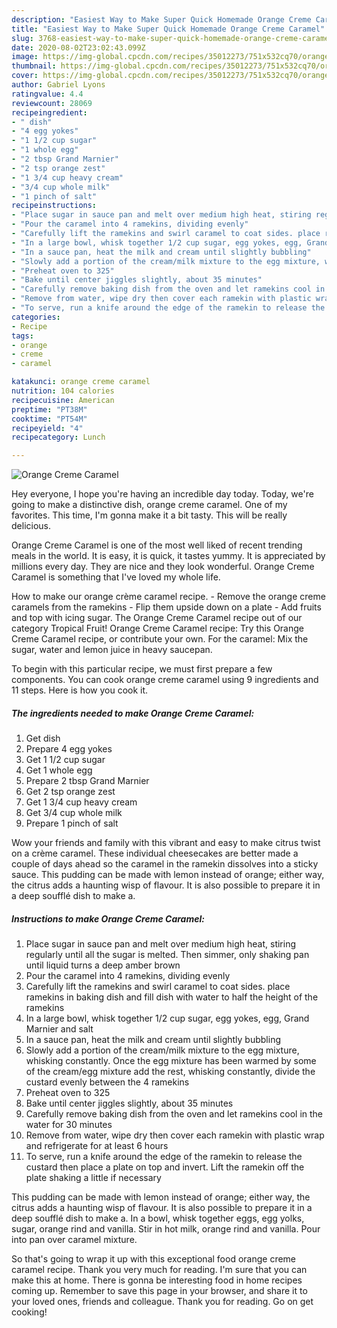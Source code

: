 ```yaml
---
description: "Easiest Way to Make Super Quick Homemade Orange Creme Caramel"
title: "Easiest Way to Make Super Quick Homemade Orange Creme Caramel"
slug: 3768-easiest-way-to-make-super-quick-homemade-orange-creme-caramel
date: 2020-08-02T23:02:43.099Z
image: https://img-global.cpcdn.com/recipes/35012273/751x532cq70/orange-creme-caramel-recipe-main-photo.jpg
thumbnail: https://img-global.cpcdn.com/recipes/35012273/751x532cq70/orange-creme-caramel-recipe-main-photo.jpg
cover: https://img-global.cpcdn.com/recipes/35012273/751x532cq70/orange-creme-caramel-recipe-main-photo.jpg
author: Gabriel Lyons
ratingvalue: 4.4
reviewcount: 28069
recipeingredient:
- " dish"
- "4 egg yokes"
- "1 1/2 cup sugar"
- "1 whole egg"
- "2 tbsp Grand Marnier"
- "2 tsp orange zest"
- "1 3/4 cup heavy cream"
- "3/4 cup whole milk"
- "1 pinch of salt"
recipeinstructions:
- "Place sugar in sauce pan and melt over medium high heat, stiring regularly until all the sugar is melted. Then simmer, only shaking pan until liquid turns a deep amber brown"
- "Pour the caramel into 4 ramekins, dividing evenly"
- "Carefully lift the ramekins and swirl caramel to coat sides. place ramekins in baking dish and fill dish with water to half the height of the ramekins"
- "In a large bowl, whisk together 1/2 cup sugar, egg yokes, egg, Grand Marnier and salt"
- "In a sauce pan, heat the milk and cream until slightly bubbling"
- "Slowly add a portion of the cream/milk mixture to the egg mixture, whisking constantly. Once the egg mixture has been warmed by some of the cream/egg mixture add the rest, whisking constantly, divide the custard evenly between the 4 ramekins"
- "Preheat oven to 325"
- "Bake until center jiggles slightly, about 35 minutes"
- "Carefully remove baking dish from the oven and let ramekins cool in the water for 30 minutes"
- "Remove from water, wipe dry then cover each ramekin with plastic wrap and refrigerate for at least 6 hours"
- "To serve, run a knife around the edge of the ramekin to release the custard then place a plate on top and invert. Lift the ramekin off the plate shaking a little if necessary"
categories:
- Recipe
tags:
- orange
- creme
- caramel

katakunci: orange creme caramel 
nutrition: 104 calories
recipecuisine: American
preptime: "PT38M"
cooktime: "PT54M"
recipeyield: "4"
recipecategory: Lunch

---
```



![Orange Creme Caramel](https://img-global.cpcdn.com/recipes/35012273/751x532cq70/orange-creme-caramel-recipe-main-photo.jpg)

Hey everyone, I hope you're having an incredible day today. Today, we're going to make a distinctive dish, orange creme caramel. One of my favorites. This time, I'm gonna make it a bit tasty. This will be really delicious.

Orange Creme Caramel is one of the most well liked of recent trending meals in the world. It is easy, it is quick, it tastes yummy. It is appreciated by millions every day. They are nice and they look wonderful. Orange Creme Caramel is something that I've loved my whole life.

How to make our orange crème caramel recipe. - Remove the orange creme caramels from the ramekins - Flip them upside down on a plate - Add fruits and top with icing sugar. The Orange Creme Caramel recipe out of our category Tropical Fruit! Orange Creme Caramel recipe: Try this Orange Creme Caramel recipe, or contribute your own. For the caramel: Mix the sugar, water and lemon juice in heavy saucepan.


To begin with this particular recipe, we must first prepare a few components. You can cook orange creme caramel using 9 ingredients and 11 steps. Here is how you cook it.

<!--inarticleads1-->

##### The ingredients needed to make Orange Creme Caramel:

1. Get  dish
1. Prepare 4 egg yokes
1. Get 1 1/2 cup sugar
1. Get 1 whole egg
1. Prepare 2 tbsp Grand Marnier
1. Get 2 tsp orange zest
1. Get 1 3/4 cup heavy cream
1. Get 3/4 cup whole milk
1. Prepare 1 pinch of salt


Wow your friends and family with this vibrant and easy to make citrus twist on a crème caramel. These individual cheesecakes are better made a couple of days ahead so the caramel in the ramekin dissolves into a sticky sauce. This pudding can be made with lemon instead of orange; either way, the citrus adds a haunting wisp of flavour. It is also possible to prepare it in a deep soufflé dish to make a. 

<!--inarticleads2-->

##### Instructions to make Orange Creme Caramel:

1. Place sugar in sauce pan and melt over medium high heat, stiring regularly until all the sugar is melted. Then simmer, only shaking pan until liquid turns a deep amber brown
1. Pour the caramel into 4 ramekins, dividing evenly
1. Carefully lift the ramekins and swirl caramel to coat sides. place ramekins in baking dish and fill dish with water to half the height of the ramekins
1. In a large bowl, whisk together 1/2 cup sugar, egg yokes, egg, Grand Marnier and salt
1. In a sauce pan, heat the milk and cream until slightly bubbling
1. Slowly add a portion of the cream/milk mixture to the egg mixture, whisking constantly. Once the egg mixture has been warmed by some of the cream/egg mixture add the rest, whisking constantly, divide the custard evenly between the 4 ramekins
1. Preheat oven to 325
1. Bake until center jiggles slightly, about 35 minutes
1. Carefully remove baking dish from the oven and let ramekins cool in the water for 30 minutes
1. Remove from water, wipe dry then cover each ramekin with plastic wrap and refrigerate for at least 6 hours
1. To serve, run a knife around the edge of the ramekin to release the custard then place a plate on top and invert. Lift the ramekin off the plate shaking a little if necessary


This pudding can be made with lemon instead of orange; either way, the citrus adds a haunting wisp of flavour. It is also possible to prepare it in a deep soufflé dish to make a. In a bowl, whisk together eggs, egg yolks, sugar, orange rind and vanilla. Stir in hot milk, orange rind and vanilla. Pour into pan over caramel mixture. 

So that's going to wrap it up with this exceptional food orange creme caramel recipe. Thank you very much for reading. I'm sure that you can make this at home. There is gonna be interesting food in home recipes coming up. Remember to save this page in your browser, and share it to your loved ones, friends and colleague. Thank you for reading. Go on get cooking!
